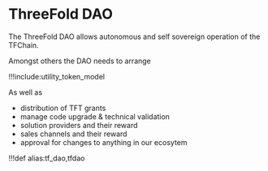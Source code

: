 # ThreeFold DAO

The ThreeFold DAO allows autonomous and self sovereign operation of the TFChain.

Amongst others the DAO needs to arrange

!!!include:utility_token_model

As well as

- distribution of TFT grants
- manage code upgrade & technical validation
- solution providers and their reward
- sales channels and their reward
- approval for changes to anything in our ecosytem



!!!def alias:tf_dao,tfdao